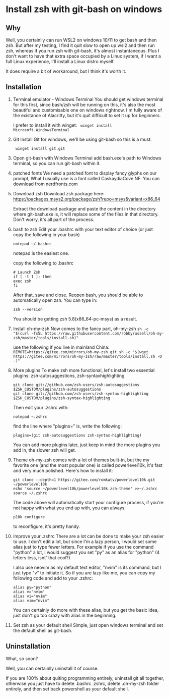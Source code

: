 # Install zsh with git-bash on windows

## Why

Well, you certainlly can run WSL2 on windows 10/11 to get bash and then zsh. 
But after my testing, I find it quit slow to open up wsl2 and then run zsh, whereas
if you run zsh with git-bash, it's almost instantaneous. Plus I don't want to have 
that extra space occupied by a Linux system, if I want a full Linux experience, I'll
install a Linux distro myself.

It does require a bit of workaround, but I think it's worth it.

## Installation

1. Terminal emulator - Windows Terminal
	You should get windows terminal for this first, since bash/zsh will be running on
	this, it's also the most beautiful and customisable one on windows rightnow. I'm
	fully aware of the existance of Alacritty, but it's quit difficult to set it up
	for beginners.

	I prefer to install it with winget:
	``` winget install Microsoft.WindowsTerminal```

2. Git
	Install Git for windows, we'll be using git-bash so this is a must.

	``` winget install git.git```

3. Open git-bash with Windows Terminal 
	add bash.exe's path to Windows terminal, so you can run git-bash within it.

4. patched fonts
	We need a patched font to display fancy glyphs on our prompt, What I usually use is
	a font called CaskaydiaCove NF. You can download from nerdfronts.com

5. Download zsh
	Download zsh package here: https://packages.msys2.org/package/zsh?repo=msys&variant=x86_64

	Extract the download package and paste the content in the directory where git-bash.exe is,
	it will replace some of the files in that directory. Don't worry, it's all part of the process.

6. bash to zsh
	Edit your .bashrc with your text editor of choice (or just copy the following in your bash)

	```
	notepad ~/.bashrc
	```

	notepad is the easiest one.
	
	copy the following to .bashrc

	```
	# Launch Zsh
	if [ -t 1 ]; then
	exec zsh
	fi
	```

	After that, save and close. Reopen bash, you should be able to automatically open zsh.
	You can type in:

	```zsh --version```

	You should be getting zsh 5.8(x86_64-pc-msys) as a result.

7. Install oh-my-zsh
	Now comes to the fancy part, oh-my-zsh
	```sh -c "$(curl -fsSL https://raw.githubusercontent.com/robbyrussell/oh-my-zsh/master/tools/install.sh)"```

	use the following if you live in mainland China:
	```REMOTE=https://gitee.com/mirrors/oh-my-zsh.git sh -c "$(wget https://gitee.com/mirrors/oh-my-zsh/raw/master/tools/install.sh -O -)"```

8. More plugins
	To make zsh more functional, let's install two essential plugins: zsh-autosuggestions, zsh-syntaxhighlighting
	```
	git clone git://github.com/zsh-users/zsh-autosuggestions $ZSH_CUSTOM/plugins/zsh-autosuggestions
	git clone git://github.com/zsh-users/zsh-syntax-highlighting $ZSH_CUSTOM/plugins/zsh-syntax-highlighting
	```

	Then edit your .zshrc with:

	```
	notepad ~.zshrc
	```

	find the line where "plugins=" is, write the following:

	```
	plugins=(git zsh-autosuggestions zsh-syntax-highlighting)
	```

	You can add more plugins later, just keep in mind the more plugins you add
	in, the slower zsh will get.

9. Theme
	oh-my-zsh comes with a lot of themes built-in, but the my favorite one
	(and the most popular one) is called powerlevel10k, it's fast and very much
	polished. Here's how to install it:

	```
	git clone --depth=1 https://gitee.com/romkatv/powerlevel10k.git ~/powerlevel10k
	echo 'source ~/powerlevel10k/powerlevel10k.zsh-theme' >>~/.zshrc
	source ~/.zshrc
	```

	The code above will automatically start your configure process, if you're not
	happy with what you end up with, you can always:

	```
	p10k configure
	```

	to reconfigure, it's pretty handy. 

10. Improve your .zshrc
	There are a lot can be done to make your zsh easier to use. I don't edit 
	a lot, but since I'm a lazy person, I would set some alias just to type 
	fewer letters. For example if you use the command "python" a lot, I would
	suggest you set "py" as an alias for "python" (4 letters less, isnt' that 
	cool?)

	I also use neovim as my default text editor, "nvim" is its command, but 
	I just type "v" to initiate it. So if you are lazy like me, you can copy
	my following code and add to your .zshrc:

	```
	alias py="python"
	alias v="nvim" 
	alias vi="nvim" 
	alias vim="nvim"
	``` 

	You can certainly do more with these alias, but you get the basic idea, just
	don't go too crazy with alias in the beginning.

11. Set zsh as your default shell
	Simple, just open windows terminal and set the default shell as git-bash.
	
## Uninstallation

What, so soon?

Well, you can certainlly uninstall it of course.

If you are 100% about quiting programming entirely, uninstall git all together, otherwise
you just have to delete .bashrc .zshrc, delete .oh-my-zsh folder entirely, and then 
set back powershell as your default shell.












